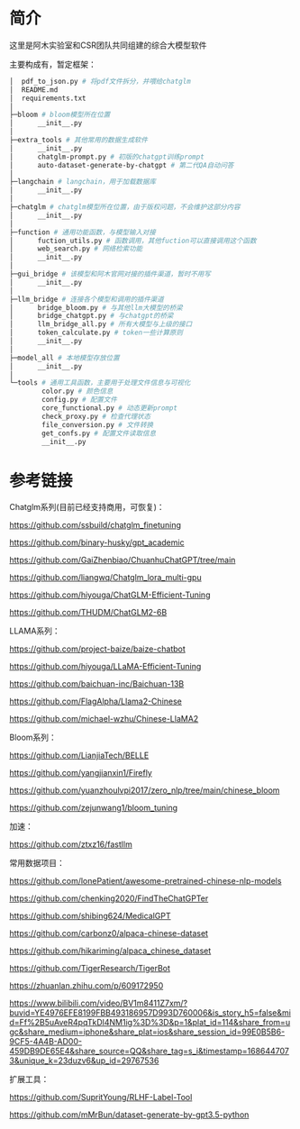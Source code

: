 # 简介

这里是阿木实验室和CSR团队共同组建的综合大模型软件



主要构成有，暂定框架：

```bash
│  pdf_to_json.py # 将pdf文件拆分，并喂给chatglm
│  README.md
│  requirements.txt
│
├─bloom # bloom模型所在位置
│      __init__.py
│
├─extra_tools # 其他常用的数据生成软件
│      __init__.py
│      chatglm-prompt.py # 初版的chatgpt训练prompt
│      auto-dataset-generate-by-chatgpt # 第二代QA自动问答
│
├─langchain # langchain，用于加载数据库
│      __init__.py
│
├─chatglm # chatglm模型所在位置，由于版权问题，不会维护这部分内容
│      __init__.py
│
├─function # 通用功能函数，与模型输入对接
│      fuction_utils.py # 函数调用，其他fuction可以直接调用这个函数
│      web_search.py # 网络检索功能
│      __init__.py
│
├─gui_bridge # 该模型和阿木官网对接的插件渠道，暂时不用写
│      __init__.py
│
├─llm_bridge # 连接各个模型和调用的插件渠道
│      bridge_bloom.py # 与其他llm大模型的桥梁
│      bridge_chatgpt.py # 与chatgpt的桥梁
│      llm_bridge_all.py # 所有大模型与上级的接口
│      token_calculate.py # token一些计算原则
│      __init__.py
│
├─model_all # 本地模型存放位置
│      __init__.py
│
└─tools # 通用工具函数，主要用于处理文件信息与可视化
        color.py # 颜色信息
        config.py # 配置文件
        core_functional.py # 动态更新prompt
        check_proxy.py # 检查代理状态
        file_conversion.py # 文件转换
        get_confs.py # 配置文件读取信息
        __init__.py

```





# 参考链接

Chatglm系列(目前已经支持商用，可恢复)：

https://github.com/ssbuild/chatglm_finetuning

https://github.com/binary-husky/gpt_academic

https://github.com/GaiZhenbiao/ChuanhuChatGPT/tree/main

https://github.com/liangwq/Chatglm_lora_multi-gpu

https://github.com/hiyouga/ChatGLM-Efficient-Tuning

https://github.com/THUDM/ChatGLM2-6B


LLAMA系列：

https://github.com/project-baize/baize-chatbot

https://github.com/hiyouga/LLaMA-Efficient-Tuning

https://github.com/baichuan-inc/Baichuan-13B

https://github.com/FlagAlpha/Llama2-Chinese

https://github.com/michael-wzhu/Chinese-LlaMA2


Bloom系列：

https://github.com/LianjiaTech/BELLE

https://github.com/yangjianxin1/Firefly

https://github.com/yuanzhoulvpi2017/zero_nlp/tree/main/chinese_bloom

https://github.com/zejunwang1/bloom_tuning

加速：

https://github.com/ztxz16/fastllm

常用数据项目：

https://github.com/lonePatient/awesome-pretrained-chinese-nlp-models

https://github.com/chenking2020/FindTheChatGPTer

https://github.com/shibing624/MedicalGPT

https://github.com/carbonz0/alpaca-chinese-dataset

https://github.com/hikariming/alpaca_chinese_dataset

https://github.com/TigerResearch/TigerBot

https://zhuanlan.zhihu.com/p/609172950

https://www.bilibili.com/video/BV1m8411Z7xm/?buvid=YE4976EFE8199FBB493186957D993D760006&is_story_h5=false&mid=Ff%2B5uAveR4pqTkDl4NM1ig%3D%3D&p=1&plat_id=114&share_from=ugc&share_medium=iphone&share_plat=ios&share_session_id=99E0B5B6-9CF5-4A4B-AD00-459DB9DE65E4&share_source=QQ&share_tag=s_i&timestamp=1686447073&unique_k=23duzv6&up_id=29767536

扩展工具：

https://github.com/SupritYoung/RLHF-Label-Tool

https://github.com/mMrBun/dataset-generate-by-gpt3.5-python



